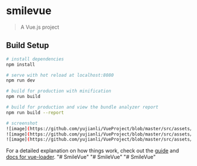 # smilevue

> A Vue.js project

## Build Setup

``` bash
# install dependencies
npm install

# serve with hot reload at localhost:8080
npm run dev

# build for production with minification
npm run build

# build for production and view the bundle analyzer report
npm run build --report

# screenshot
![image](https://github.com/yujianli/VueProject/blob/master/src/assets/screenshot/intro_1.jpg)
![image](https://github.com/yujianli/VueProject/blob/master/src/assets/screenshot/intro_2.jpg)
![image](https://github.com/yujianli/VueProject/blob/master/src/assets/screenshot/intro_3.jpg)
```

For a detailed explanation on how things work, check out the [guide](http://vuejs-templates.github.io/webpack/) and [docs for vue-loader](http://vuejs.github.io/vue-loader).
"# SmileVue" 
"# SmileVue" 
"# SmileVue" 
